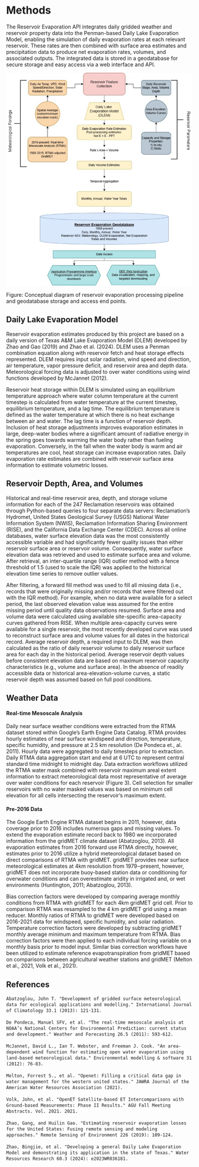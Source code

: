 # Methods

The Reservoir Evaporation API integrates daily gridded weather and reservoir property data into the Penman-based Daily Lake Evaporation Model, enabling the simulation of daily evaporation rates at each relevant reservoir. These rates are then combined with surface area estimates and precipitation data to produce net evaporation rates, volumes, and associated outputs. The integrated data is stored in a geodatabase for secure storage and easy access via a web interface and API.

<center>

<img src="images/methods_flowchart.png" alt="OperEvap Methods" width="800">

</center>


Figure: Conceptual diagram of reservoir evaporation processing pipeline and geodatabase storage and access end points.

## Daily Lake Evaporation Model

Reservoir evaporation estimates produced by this project are based on a daily version of Texas A&M Lake Evaporation Model (DLEM) developed by Zhao and Gao (2019) and Zhao et al. (2024). DLEM uses a Penman combination equation along with reservoir fetch and heat storage effects represented. DLEM requires input solar radiation, wind speed and direction, air temperature, vapor pressure deficit, and reservoir area and depth data. Meteorological forcing data is adjusted to over water conditions using wind functions developed by McJannet (2012).

Reservoir heat storage within DLEM is simulated using an equilibrium temperature approach where water column temperature at the current timestep is calculated from water temperature at the current timestep, equilibrium temperature, and a lag time. The equilibrium temperature is defined as the water temperature at which there is no heat exchange between air and water. The lag time is a function of reservoir depth. Inclusion of heat storage adjustments improves evaporation estimates in large, deep-water bodies where a significant amount of radiative energy in the spring goes towards warming the water body rather than fueling evaporation. Conversely, in the fall when the water body is warm and air temperatures are cool, heat storage can increase evaporation rates. Daily evaporation rate estimates are combined with reservoir surface area information to estimate volumetric losses.

## Reservoir Depth, Area, and Volumes

Historical and real-time reservoir area, depth, and storage volume information for each of the 247 Reclamation reservoirs was obtained through Python-based queries to four separate data servers: Reclamation’s Hydromet, United States Geological Survey (USGS) National Water Information System (NWIS), Reclamation Information Sharing Environment (RISE), and the California Data Exchange Center (CDEC). Across all online databases, water surface elevation data was the most consistently accessible variable and had significantly fewer quality issues than either reservoir surface area or reservoir volume. Consequently, water surface elevation data was retrieved and used to estimate surface area and volume. After retrieval, an inter-quartile range (IQR) outlier method with a fence threshold of 1.5 (used to scale the IQR) was applied to the historical elevation time series to remove outlier values.

After filtering, a forward fill method was used to fill all missing data (i.e., records that were originally missing and/or records that were filtered out with the IQR method). For example, when no data were available for a select period, the last observed elevation value was assumed for the entire missing period until quality data observations resumed. Surface area and volume data were calculated using available site-specific area-capacity curves gathered from RISE. When multiple area-capacity curves were available for a single reservoir, the most recently developed curve was used to reconstruct surface area and volume values for all dates in the historical record. Average reservoir depth, a required input to DLEM, was then calculated as the ratio of daily reservoir volume to daily reservoir surface area for each day in the historical period. Average reservoir depth values before consistent elevation data are based on maximum reservoir capacity characteristics (e.g., volume and surface area). In the absence of readily accessible data or historical area-elevation-volume curves, a static reservoir depth was assumed based on full pool conditions.

## Weather Data

#### Real-time Mesoscale Analysis

Daily near surface weather conditions were extracted from the RTMA dataset stored within Google’s Earth Engine Data Catalog. RTMA provides hourly estimates of near surface windspeed and direction, temperature, specific humidity, and pressure at 2.5 km resolution (De Pondeca et., al. 2011). Hourly data were aggregated to daily timesteps prior to extraction. Daily RTMA data aggregation start and end at 6 UTC to represent central standard time midnight to midnight day.  Data extraction workflows utilized the RTMA water mask combined with reservoir maximum areal extent information to extract meteorological data most representative of average over water conditions for each reservoir (Figure 3). Cell selection for smaller reservoirs with no water masked values was based on minimum cell elevation for all cells intersecting the reservoir’s maximum extent.

#### Pre-2016 Data

The Google Earth Engine RTMA dataset begins in 2011, however, data coverage prior to 2016 includes numerous gaps and missing values. To extend the evaporation estimate record back to 1980 we incorporated information from the gridMET climate dataset (Abatzoglou, 2013). All evaporation estimates from 2016 forward use RTMA directly, however, estimates prior to 2016 utilize a hybrid meteorological dataset based on direct comparisons of RTMA with gridMET. gridMET provides near surface meteorological estimates at 4km resolution from 1979‒present, however, gridMET does not incorporate buoy-based station data or conditioning for overwater conditions and can overestimate aridity in irrigated and, or wet environments (Huntington, 2011; Abatzoglou, 2013).

Bias correction factors were developed by comparing average monthly conditions from RTMA with gridMET for each 4km gridMET grid cell. Prior to comparison RTMA was resampled to the 4 km gridMET grid using a mean reducer. Monthly ratios of RTMA to gridMET were developed based on 2016-2021 data for windspeed, specific humidity, and solar radiation. Temperature correction factors were developed by subtracting gridMET monthly average minimum and maximum temperature from RTMA. Bias correction factors were then applied to each individual forcing variable on a monthly basis prior to model input. Similar bias correction workflows have been utilized to estimate reference evapotranspiration from gridMET based on comparisons between agricultural weather stations and gridMET (Melton et al., 2021, Volk et al., 2021).



## References

```
Abatzoglou, John T. "Development of gridded surface meteorological data for ecological applications and modelling." International Journal of Climatology 33.1 (2013): 121-131.

De Pondeca, Manuel SFV, et al. "The real-time mesoscale analysis at NOAA’s National Centers for Environmental Prediction: current status and development." Weather and Forecasting 26.5 (2011): 593-612.

McJannet, David L., Ian T. Webster, and Freeman J. Cook. "An area-dependent wind function for estimating open water evaporation using land-based meteorological data." Environmental modelling & software 31 (2012): 76-83.

Melton, Forrest S., et al. "Openet: Filling a critical data gap in water management for the western united states." JAWRA Journal of the American Water Resources Association (2021).

Volk, John, et al. "OpenET Satellite-based ET Intercomparisons with Ground-based Measurements: Phase II Results." AGU Fall Meeting Abstracts. Vol. 2021. 2021.

Zhao, Gang, and Huilin Gao. "Estimating reservoir evaporation losses for the United States: Fusing remote sensing and modeling approaches." Remote Sensing of Environment 226 (2019): 109-124.

Zhao, Bingjie, et al. "Developing a general Daily Lake Evaporation Model and demonstrating its application in the state of Texas." Water Resources Research 60.3 (2024): e2023WR036181.
```


